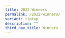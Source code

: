 ```yaml
---
title: 2022 Winners
permalink: /2022-winners/
variant: tiptap
description: ""
third_nav_title: Winners
---
```

